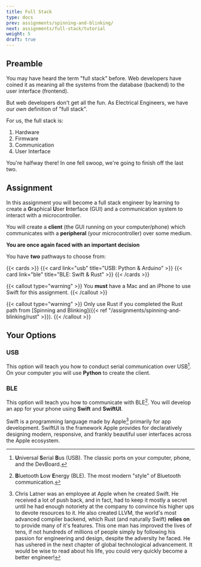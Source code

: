 ```yaml
---
title: Full Stack
type: docs
prev: assignments/spinning-and-blinking/
next: assignments/full-stack/tutorial
weight: 5
draft: true
---
```


## Preamble

You may have heard the term "full stack" before. Web developers have coined it as meaning all the systems from the database (backend) to the user interface (frontend).

But web developers don't get all the fun. As Electrical Engineers, we have our *own* definition of "full stack".

For us, the full stack is:

1. Hardware
1. Firmware
1. Communication
1. User Interface

You're halfway there! In one fell swoop, we're going to finish off the last two.

## Assignment

In this assignment you will become a full stack engineer by learning to create a **G**raphical **U**ser **I**nterface (GUI) and a communication
system to interact with a microcontroller.

You will create a **client** (the GUI running on your computer/phone) which communicates with a **peripheral** (your microcontroller) over some medium.

**You are once again faced with an important decision**

You have **two** pathways to choose from:

{{< cards >}}
  {{< card link="usb" title="USB: Python & Arduino" >}}
  {{< card link="ble" title="BLE: Swift & Rust" >}}
{{< /cards >}}

{{< callout type="warning" >}}
  You **must** have a Mac and an iPhone to use Swift for this assignment.
{{< /callout >}}

{{< callout type="warning" >}}
  Only use Rust if you completed the Rust path from [Spinning and Blinking]({{< ref "/assignments/spinning-and-blinking/rust" >}}).
{{< /callout >}}

## Your Options
### USB

This option will teach you how to conduct serial communication over USB[^1].
On your computer you will use **Python** to create the client.

### BLE

This option will teach you how to communicate with BLE[^2]. You will develop an app
for your phone using **Swift** and **SwiftUI**.

Swift is a programming language made by Apple[^3] primarily for app development. SwiftUI is
the framework Apple provides for declaratively designing modern, responsive, and frankly
beautiful user interfaces across the Apple ecosystem.

[^1]: **U**niversal **S**erial **B**us (USB). The classic ports on your computer, phone, and the DevBoard.
[^2]: **B**luetooth **L**ow **E**nergy (BLE). The most modern "style" of Bluetooth communication.
[^3]: Chris Latner was an employee at Apple when he created Swift. He received a lot of push back,
and in fact, had to keep it mostly a secret until he had enough notoriety at the company to
convince his higher ups to devote resources to it.
He also created LLVM, the world's most advanced compiler backend, which Rust (and naturally Swift) **relies on** to provide many of it's
features. This one man has improved the lives of tens, if not hundreds of millions of people simply
by following his passion for engineering and design, despite the adversity he faced.
He has ushered in the next chapter of global technological advancement. It would be wise
to read about his life, you could very quickly become a better engineer!
